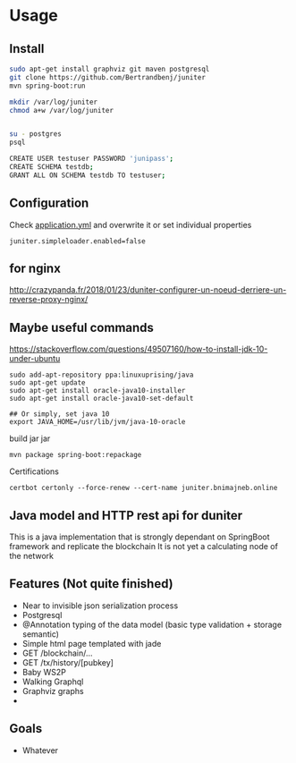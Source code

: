 # Usage 
## Install 

```bash
sudo apt-get install graphviz git maven postgresql
git clone https://github.com/Bertrandbenj/juniter
mvn spring-boot:run

mkdir /var/log/juniter
chmod a+w /var/log/juniter


su - postgres
psql

CREATE USER testuser PASSWORD 'junipass';
CREATE SCHEMA testdb;
GRANT ALL ON SCHEMA testdb TO testuser;
```

## Configuration
Check [application.yml](https://github.com/Bertrandbenj/juniter/blob/master/src/main/resources/application.yml) and overwrite it or set individual properties
``` 
juniter.simpleloader.enabled=false
```

## for nginx 

http://crazypanda.fr/2018/01/23/duniter-configurer-un-noeud-derriere-un-reverse-proxy-nginx/


## Maybe useful commands

https://stackoverflow.com/questions/49507160/how-to-install-jdk-10-under-ubuntu

```
sudo add-apt-repository ppa:linuxuprising/java
sudo apt-get update
sudo apt-get install oracle-java10-installer
sudo apt-get install oracle-java10-set-default

## Or simply, set java 10
export JAVA_HOME=/usr/lib/jvm/java-10-oracle
```
build jar jar 

```
mvn package spring-boot:repackage
```

Certifications 
```
certbot certonly --force-renew --cert-name juniter.bnimajneb.online
```

## Java model and HTTP rest api for duniter

This is a java implementation that is strongly dependant on SpringBoot framework and replicate the blockchain 
It is not yet a calculating node of the network 

## Features (Not quite finished)
 - Near to invisible json serialization process
 - Postgresql  
 - @Annotation typing of the data model (basic type validation + storage semantic)
 - Simple html page templated with jade 
 - GET /blockchain/... 
 - GET /tx/history/[pubkey]
 - Baby WS2P 
 - Walking Graphql
 - Graphviz graphs
 - 

## Goals
 - Whatever 
